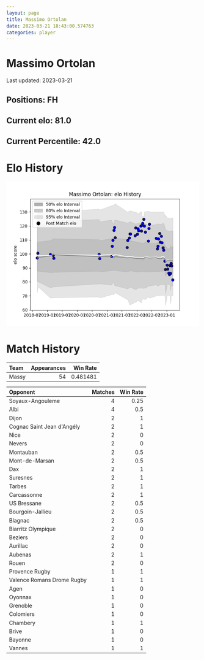 ```yaml
---  
layout: page  
title: Massimo Ortolan  
date: 2023-03-21 18:43:00.574763  
categories: player  
---
```

# Massimo Ortolan


Last updated: 2023-03-21
## Positions: FH

## Current elo: 81.0

## Current Percentile: 42.0

# Elo History


![elo history](history_MassimoOrtolan.png)
# Match History


| Team   |   Appearances |   Win Rate |
|:-------|--------------:|-----------:|
| Massy  |            54 |   0.481481 |

| Opponent                   |   Matches |   Win Rate |
|:---------------------------|----------:|-----------:|
| Soyaux-Angouleme           |         4 |       0.25 |
| Albi                       |         4 |       0.5  |
| Dijon                      |         2 |       1    |
| Cognac Saint Jean d'Angély |         2 |       1    |
| Nice                       |         2 |       0    |
| Nevers                     |         2 |       0    |
| Montauban                  |         2 |       0.5  |
| Mont-de-Marsan             |         2 |       0.5  |
| Dax                        |         2 |       1    |
| Suresnes                   |         2 |       1    |
| Tarbes                     |         2 |       1    |
| Carcassonne                |         2 |       1    |
| US Bressane                |         2 |       0.5  |
| Bourgoin-Jallieu           |         2 |       0.5  |
| Blagnac                    |         2 |       0.5  |
| Biarritz Olympique         |         2 |       0    |
| Beziers                    |         2 |       0    |
| Aurillac                   |         2 |       0    |
| Aubenas                    |         2 |       1    |
| Rouen                      |         2 |       0    |
| Provence Rugby             |         1 |       1    |
| Valence Romans Drome Rugby |         1 |       1    |
| Agen                       |         1 |       0    |
| Oyonnax                    |         1 |       0    |
| Grenoble                   |         1 |       0    |
| Colomiers                  |         1 |       0    |
| Chambery                   |         1 |       1    |
| Brive                      |         1 |       0    |
| Bayonne                    |         1 |       0    |
| Vannes                     |         1 |       1    |